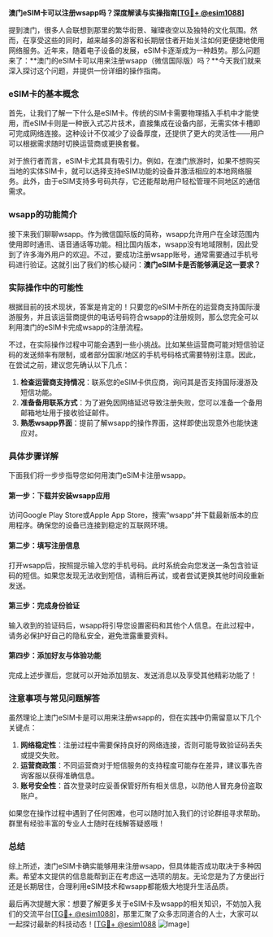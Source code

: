 **澳门eSIM卡可以注册wsapp吗？深度解读与实操指南[[TG💪+ @esim1088](https://t.me/s/esim1088)]**

提到澳门，很多人会联想到那里的繁华街景、璀璨夜空以及独特的文化氛围。然而，在享受这些的同时，越来越多的游客和长期居住者开始关注如何更便捷地使用网络服务。近年来，随着电子设备的发展，eSIM卡逐渐成为一种趋势。那么问题来了：**澳门的eSIM卡可以用来注册wsapp（微信国际版）吗？**今天我们就来深入探讨这个问题，并提供一份详细的操作指南。

### eSIM卡的基本概念

首先，让我们了解一下什么是eSIM卡。传统的SIM卡需要物理插入手机中才能使用，而eSIM卡则是一种嵌入式芯片技术，直接集成在设备内部，无需实体卡槽即可完成网络连接。这种设计不仅减少了设备厚度，还提供了更大的灵活性——用户可以根据需求随时切换运营商或更换套餐。

对于旅行者而言，eSIM卡尤其具有吸引力。例如，在澳门旅游时，如果不想购买当地的实体SIM卡，就可以选择支持eSIM功能的设备并激活相应的本地网络服务。此外，由于eSIM支持多号码共存，它还能帮助用户轻松管理不同地区的通信需求。

### wsapp的功能简介

接下来我们聊聊wsapp。作为微信国际版的简称，wsapp允许用户在全球范围内使用即时通讯、语音通话等功能。相比国内版本，wsapp没有地域限制，因此受到了许多海外用户的欢迎。不过，要成功注册wsapp账号，通常需要通过手机号码进行验证。这就引出了我们的核心疑问：**澳门eSIM卡是否能够满足这一要求？**

### 实际操作中的可能性

根据目前的技术现状，答案是肯定的！只要您的eSIM卡所在的运营商支持国际漫游服务，并且该运营商提供的电话号码符合wsapp的注册规则，那么您完全可以利用澳门的eSIM卡完成wsapp的注册流程。

不过，在实际操作过程中可能会遇到一些小挑战。比如某些运营商可能对短信验证码的发送频率有限制，或者部分国家/地区的手机号码格式需要特别注意。因此，在尝试之前，建议您先确认以下几点：

1. **检查运营商支持情况**：联系您的eSIM卡供应商，询问其是否支持国际漫游及短信功能。
2. **准备备用联系方式**：为了避免因网络延迟导致注册失败，您可以准备一个备用邮箱地址用于接收验证邮件。
3. **熟悉wsapp界面**：提前了解wsapp的操作界面，这样即使出现意外也能快速应对。

### 具体步骤详解

下面我们将一步步指导您如何用澳门eSIM卡注册wsapp。

#### 第一步：下载并安装wsapp应用
访问Google Play Store或Apple App Store，搜索“wsapp”并下载最新版本的应用程序。确保您的设备已连接到稳定的互联网环境。

#### 第二步：填写注册信息
打开wsapp后，按照提示输入您的手机号码。此时系统会向您发送一条包含验证码的短信。如果您发现无法收到短信，请稍后再试，或者尝试更换其他时间段重新发送。

#### 第三步：完成身份验证
输入收到的验证码后，wsapp将引导您设置密码和其他个人信息。在此过程中，请务必保护好自己的隐私安全，避免泄露重要资料。

#### 第四步：添加好友与体验功能
完成上述步骤后，您就可以开始添加朋友、发送消息以及享受其他精彩功能了！

### 注意事项与常见问题解答

虽然理论上澳门eSIM卡是可以用来注册wsapp的，但在实践中仍需留意以下几个关键点：

1. **网络稳定性**：注册过程中需要保持良好的网络连接，否则可能导致验证码丢失或提交失败。
2. **运营商政策**：不同运营商对于短信服务的支持程度可能存在差异，建议事先咨询客服以获得准确信息。
3. **账号安全性**：首次登录时应妥善保管好所有相关信息，以防他人冒充身份盗取账户。

如果您在操作过程中遇到了任何困难，也可以随时加入我们的讨论群组寻求帮助。群里有经验丰富的专业人士随时在线解答疑惑哦！

### 总结

综上所述，澳门eSIM卡确实能够用来注册wsapp，但具体能否成功取决于多种因素。希望本文提供的信息能帮到正在考虑这一选项的朋友。无论您是为了方便出行还是长期居住，合理利用eSIM技术和wsapp都能极大地提升生活品质。

最后再次提醒大家：想要了解更多关于eSIM卡及wsapp的相关知识，不妨加入我们的交流平台[[TG💪+ @esim1088](https://t.me/s/esim1088)]，那里汇聚了众多志同道合的人士，大家可以一起探讨最新的科技动态！[[TG💪+ @esim1088](https://t.me/s/esim1088) ![Image](https://i.postimg.cc/4NQfJmqS/Snipaste-2025-05-13-00-14-12.png)]